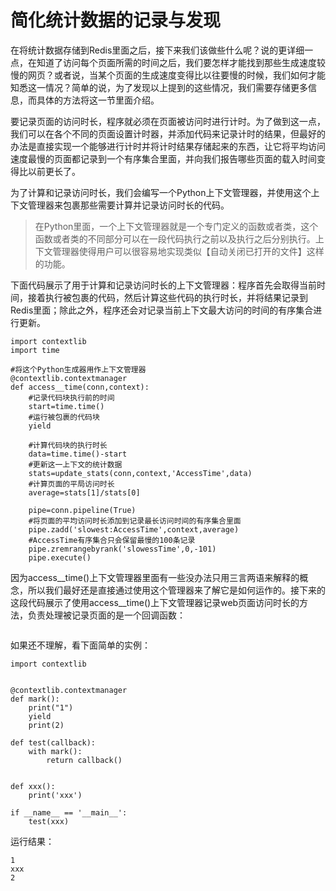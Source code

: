 # 简化统计数据的记录与发现

在将统计数据存储到Redis里面之后，接下来我们该做些什么呢？说的更详细一点，在知道了访问每个页面所需的时间之后，我们要怎样才能找到那些生成速度较慢的网页？或者说，当某个页面的生成速度变得比以往要慢的时候，我们如何才能知悉这一情况？简单的说，为了发现以上提到的这些情况，我们需要存储更多信息，而具体的方法将这一节里面介绍。

要记录页面的访问时长，程序就必须在页面被访问时进行计时。为了做到这一点，我们可以在各个不同的页面设置计时器，并添加代码来记录计时的结果，但最好的办法是直接实现一个能够进行计时并将计时结果存储起来的东西，让它将平均访问速度最慢的页面都记录到一个有序集合里面，并向我们报告哪些页面的载入时间变得比以前更长了。

为了计算和记录访问时长，我们会编写一个Python上下文管理器，并使用这个上下文管理器来包裹那些需要计算并记录访问时长的代码。

> 在Python里面，一个上下文管理器就是一个专门定义的函数或者类，这个函数或者类的不同部分可以在一段代码执行之前以及执行之后分别执行。上下文管理器使得用户可以很容易地实现类似【自动关闭已打开的文件】这样的功能。

下面代码展示了用于计算和记录访问时长的上下文管理器：程序首先会取得当前时间，接着执行被包裹的代码，然后计算这些代码的执行时长，并将结果记录到  
Redis里面；除此之外，程序还会对记录当前上下文最大访问的时间的有序集合进行更新。

```
import contextlib
import time

#将这个Python生成器用作上下文管理器
@contextlib.contextmanager
def access__time(conn,context):
    #记录代码块执行前的时间
    start=time.time()
    #运行被包裹的代码块
    yield

    #计算代码块的执行时长
    data=time.time()-start
    #更新这一上下文的统计数据
    stats=update_stats(conn,context,'AccessTime',data)
    #计算页面的平局访问时长
    average=stats[1]/stats[0]

    pipe=conn.pipeline(True)
    #将页面的平均访问时长添加到记录最长访问时间的有序集合里面
    pipe.zadd('slowest:AccessTime',context,average)
    #AccessTime有序集合只会保留最慢的100条记录
    pipe.zremrangebyrank('slowessTime',0,-101)
    pipe.execute()
```

因为access\_\_time\(\)上下文管理器里面有一些没办法只用三言两语来解释的概念，所以我们最好还是直接通过使用这个管理器来了解它是如何运作的。接下来的这段代码展示了使用access\_\_time\(\)上下文管理器记录web页面访问时长的方法，负责处理被记录页面的是一个回调函数：

```

```

如果还不理解，看下面简单的实例：

```
import contextlib


@contextlib.contextmanager
def mark():
    print("1")
    yield
    print(2)

def test(callback):
    with mark():
        return callback()


def xxx():
    print('xxx')

if __name__ == '__main__':
    test(xxx)
```

运行结果：

```
1
xxx
2
```




